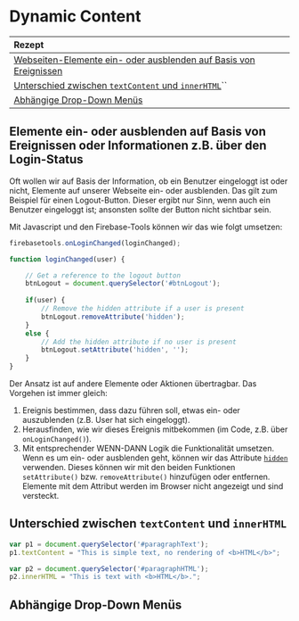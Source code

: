 # Dynamic Content

| Rezept |
| :--- |
| [Webseiten-Elemente ein- oder ausblenden auf Basis von Ereignissen](./#elemente-ein-oder-ausblenden-auf-basis-von-ereignissen-oder-informationen-z-b-ueber-den-login-status) |
| [Unterschied zwischen `textContent` und `innerHTML`](seiten-dynamisch-gestalten-mit-javascript.md#unterschied-zwischen-textcontent-und-innerhtml)\`\` |
| [Abhängige Drop-Down Menüs](seiten-dynamisch-gestalten-mit-javascript.md#abhaengige-drop-down-menues) |

## Elemente ein- oder ausblenden auf Basis von Ereignissen oder Informationen z.B. über den Login-Status

Oft wollen wir auf Basis der Information, ob ein Benutzer eingeloggt ist oder nicht, Elemente auf unserer Webseite ein- oder ausblenden. Das gilt zum Beispiel für einen Logout-Button. Dieser ergibt nur Sinn, wenn auch ein Benutzer eingeloggt ist; ansonsten sollte der Button nicht sichtbar sein.

Mit Javascript und den Firebase-Tools können wir das wie folgt umsetzen:

```javascript
firebasetools.onLoginChanged(loginChanged);

function loginChanged(user) {

    // Get a reference to the logout button
    btnLogout = document.querySelector('#btnLogout');
    
    if(user) {
        // Remove the hidden attribute if a user is present
        btnLogout.removeAttribute('hidden');
    }
    else {
        // Add the hidden attribute if no user is present
        btnLogout.setAttribute('hidden', '');    
    }
}
```

Der Ansatz ist auf andere Elemente oder Aktionen übertragbar. Das Vorgehen ist immer gleich:

1. Ereignis bestimmen, dass dazu führen soll, etwas ein- oder auszublenden \(z.B. User hat sich eingeloggt\).
2. Herausfinden, wie wir dieses Ereignis mitbekommen \(im Code, z.B. über `onLoginChanged()`\).
3. Mit entsprechender WENN-DANN Logik die Funktionalität umsetzen. Wenn es um ein- oder ausblenden geht, können wir das Attribute [`hidden`](https://developer.mozilla.org/en-US/docs/Web/API/HTMLElement/hidden) verwenden. Dieses können wir mit den beiden Funktionen `setAttribute()` bzw. `removeAttribute()` hinzufügen oder entfernen. Elemente mit dem Attribut werden im Browser nicht angezeigt und sind versteckt.

## Unterschied zwischen `textContent` und `innerHTML`

```javascript
var p1 = document.querySelector('#paragraphText');
p1.textContent = "This is simple text, no rendering of <b>HTML</b>";

var p2 = document.querySelector('#paragraphHTML');
p2.innerHTML = "This is text with <b>HTML</b>.";
```

## Abhängige Drop-Down Menüs

